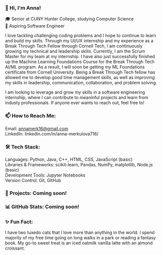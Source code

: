 ### 👋 Hi, I'm Anna!  
 🎓 Senior at CUNY Hunter College, studying Computer Science  
🔭 Aspiring Software Engineer  
  
I love tackling challenging coding problems and I hope to continue to learn and build my skills. Through my UI/UX internship and my experience as a Break Through Tech Fellow through Cornell Tech, I am continuously growing my technical and leadership skills. Currently, I am the Scrum Master for my team at my internship. I have also just successfully finished up the Machine Learning Foundations Course for the Break Through Tech AI/ML program. As a result, I will soon be getting my ML Foundations certificate from Cornell University. Being a Break Through Tech fellow has allowed me to develop good time management skills, as well as improving my skills in leadership, communication, collaboration, and problem solving.
  
I am looking to leverage and grow my skills in a software engineering internship, where I can contribute to meaninful projects and learn from industy professionals. If anyone ever wants to reach out, feel free to!   
  
  
### 📫 How to Reach Me:  
Email: annamerk16@gmail.com  
LinkedIn: linkedin.com/in/anna-merkulova716/  


### 🛠 Tech Stack:  
Languages: Python, Java, C++, HTML, CSS, JavaScript (basic)  
Libraries & Frameworks: scikit-learn, Pandas, NumPy, matplotlib, Node.js (basic)  
Development Tools: Jupyter Notebooks  
Version Control: Git, GitHub  
  

### 🚀 Projects: Coming soon!  
  

### 📊 GitHub Stats: Coming soon!    
   

### ✨ Fun Fact:  
I have two tuxedo cats that I love more than anything in the world. I spend majority of my free time going on long walks in a park or reading a fantasy book. My go-to sweet treat is an iced oatmilk vanilla latte with an almond croissant.   
